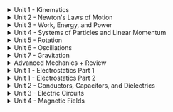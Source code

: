 <details>
  <summary>Unit 1 - Kinematics</summary>
  This is the basic forces stuff
  </details>
  
<details>
  <summary>Unit 2 - Newton's Laws of Motion</summary>
  Other things
  </details>

<details>
  <summary>Unit 3 - Work, Energy, and Power</summary>
  other
  </details>

<details>
  <summary>Unit 4 - Systems of Particles and Linear Momentum</summary>
  other
  </details>
  
<details>
  <summary>Unit 5 - Rotation</summary>
  other
  </details>
  
<details>
  <summary>Unit 6 - Oscillations</summary>
  other
  </details>
  
<details>
  <summary>Unit 7 - Gravitation</summary>
  other
  </details>
  
<details>
  <summary>Advanced Mechanics + Review</summary>
  other
  </details>
  
<details>
  <summary>Unit 1 - Electrostatics Part 1</summary>
  other
  </details>
  
<details>
  <summary>Unit 1 - Electrostatics Part 2</summary>
  other
  </details>
  
<details>
  <summary>Unit 2 - Conductors, Capacitors, and Dielectrics</summary>
  other
  </details>
  
<details>
  <summary>Unit 3 - Electric Circuits</summary>
  other
  </details>
  
<details>
  <summary>Unit 4 - Magnetic Fields</summary>
  other
  </details>
